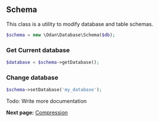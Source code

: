 ## Schema

This class is a utility to modify database and table schemas. 

```php
$schema = new \Odan\Database\Schema($db);
```

### Get Current database

```php
$database = $schema->getDatabase();
```

### Change database

```php
$schema->setDatabase('my_database');
```

Todo: Write more documentation

**Next page:** [Compression](compression.md)
